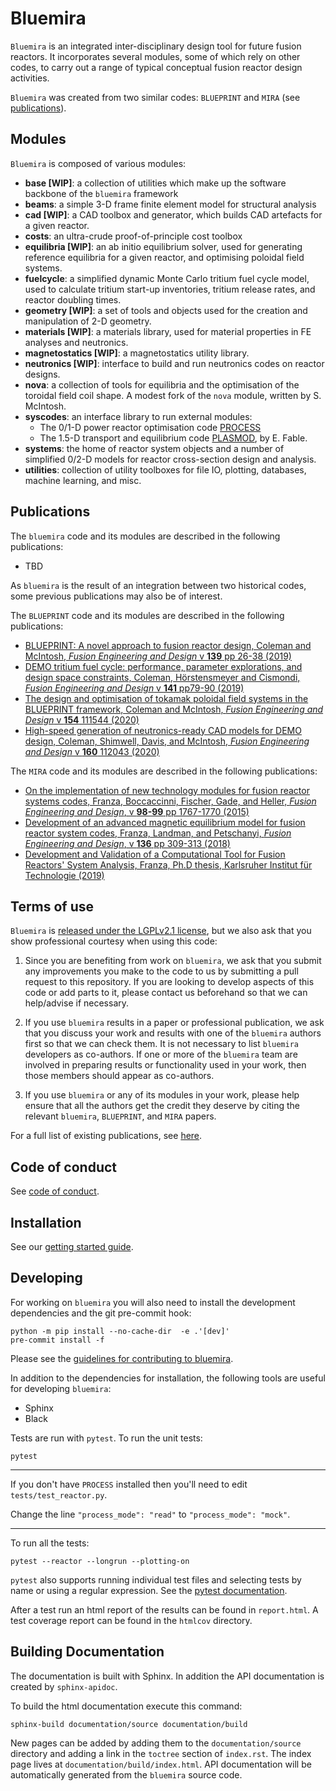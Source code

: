 # Bluemira

``Bluemira`` is an integrated inter-disciplinary design tool for future fusion reactors. It
incorporates several modules, some of which rely on other codes, to carry out a range of
typical conceptual fusion reactor design activities.

``Bluemira`` was created from two similar codes: ``BLUEPRINT`` and ``MIRA`` (see 
[publications](#Publications)).

## Modules

``Bluemira`` is composed of various modules: 

* **base [WIP]**: a collection of utilities which make up the software backbone of the 
  ``bluemira`` framework
* **beams**: a simple 3-D frame finite element model for structural analysis
* **cad [WIP]**: a CAD toolbox and generator, which builds CAD artefacts for a given 
  reactor.
* **costs**: an ultra-crude proof-of-principle cost toolbox
* **equilibria [WIP]**: an ab initio equilibrium solver, used for generating reference 
  equilibria for a given reactor, and optimising poloidal field systems.
* **fuelcycle**: a simplified dynamic Monte Carlo tritium fuel cycle model, used to 
  calculate tritium start-up inventories, tritium release rates, and reactor doubling
  times.
* **geometry [WIP]**: a set of tools and objects used for the creation and manipulation
  of 2-D geometry.
* **materials [WIP]**: a materials library, used for material properties in FE analyses
  and neutronics.
* **magnetostatics [WIP]**: a magnetostatics utility library.
* **neutronics [WIP]**: interface to build and run neutronics codes on reactor designs.
* **nova**: a collection of tools for equilibria and the optimisation of the toroidal 
  field coil shape. A modest fork of the ``nova`` module, written by S. McIntosh.
* **syscodes**: an interface library to run external modules:
  * The 0/1-D power reactor optimisation code 
	  [PROCESS](https://www.sciencedirect.com/science/article/pii/S0920379614005961)
  * The 1.5-D transport and equilibrium code 
	  [PLASMOD](https://www.sciencedirect.com/science/article/pii/S0920379618302801), 
	  by E. Fable.
* **systems**: the home of reactor system objects and a number of simplified 0/2-D
  models for reactor cross-section design and analysis.
* **utilities**: collection of utility toolboxes for file IO, plotting, databases, 
  machine learning, and misc.

## Publications [](#Publications)

The ``bluemira`` code and its modules are described in the following publications:

* TBD

As ``bluemira`` is the result of an integration between two historical codes, 
some previous publications may also be of interest.

The ``BLUEPRINT`` code and its modules are described in the following publications:

* [BLUEPRINT: A novel approach to fusion reactor design, Coleman and McIntosh, *Fusion Engineering and Design* v **139** pp 26-38 (2019)](https://www.sciencedirect.com/science/article/pii/S0920379618308019)
* [DEMO tritium fuel cycle: performance, parameter explorations, and design space constraints, Coleman, Hörstensmeyer and Cismondi, *Fusion Engineering and Design* v **141** pp79-90 (2019)](https://www.sciencedirect.com/science/article/pii/S092037961930167X)
* [The design and optimisation of tokamak poloidal field systems in the BLUEPRINT framework, Coleman and McIntosh, *Fusion Engineering and Design* v **154** 111544 (2020)](https://doi.org/10.1016/j.fusengdes.2020.111544)
* [High-speed generation of neutronics-ready CAD models for DEMO design, Coleman, Shimwell, Davis, and McIntosh, *Fusion Engineering and Design* v **160** 112043 (2020)](https://www.sciencedirect.com/science/article/pii/S0920379620305913)

The ``MIRA`` code and its modules are described in the following publications:

* [On the implementation of new technology modules for fusion reactor systems codes, Franza, Boccaccinni, Fischer, Gade, and Heller, *Fusion Engineering and Design*, v **98-99** pp 1767-1770 (2015)](http://www.sciencedirect.com/science/article/pii/S0920379615001933)
* [Development of an advanced magnetic equilibrium model for fusion reactor system codes, Franza, Landman, and Petschanyi, *Fusion Engineering and Design*, v **136** pp 309-313 (2018)](http://www.sciencedirect.com/science/article/pii/S0920379618301157)
* [Development and Validation of a Computational Tool for Fusion Reactors' System Analysis, Franza, Ph.D thesis, Karlsruher Institut f&uuml;r Technologie (2019)](https://publikationen.bibliothek.kit.edu/1000095873)

## Terms of use

``Bluemira`` is [released under the LGPLv2.1 license](LICENSE.md), but we also ask that 
you show professional courtesy when using this code:

1. Since you are benefiting from work on ``bluemira``, we ask that you submit any 
   improvements you make to the code to us by submitting a pull request to this 
   repository. If you are looking to develop aspects of this code or add parts to it, 
   please contact us beforehand so that we can help/advise if necessary.

2. If you use ``bluemira`` results in a paper or professional publication, we ask that
   you discuss your work and results with one of the ``bluemira`` authors first so that
   we can check them. It is not necessary to list ``bluemira`` developers as co-authors.
   If one or more of the ``bluemira`` team are involved in preparing results or 
   functionality used in your work, then those members should appear as co-authors.

3. If you use ``bluemira`` or any of its modules in your work, please help ensure that 
   all the authors get the credit they deserve by citing the relevant ``bluemira``, 
   ``BLUEPRINT``, and ``MIRA`` papers.

For a full list of existing publications, see [here](#Publications).

## Code of conduct

See [code of conduct](CODE_OF_CONDUCT.md).

## Installation

See our [getting started guide](documentation/bluemira/source/started.rst).
  
## Developing

For working on ``bluemira`` you will also need to install the development dependencies
and the git pre-commit hook:

```shell
python -m pip install --no-cache-dir  -e .'[dev]'
pre-commit install -f
```

Please see the [guidelines for contributing to bluemira](CONTRIBUTING.md).

In addition to the dependencies for installation, the following tools are useful for 
developing ``bluemira``:

* Sphinx
* Black

Tests are run with `pytest`. To run the unit tests:

```shell
pytest
```

---

If you don't have ``PROCESS`` installed then you'll need to edit 
`tests/test_reactor.py`.

Change the line `"process_mode": "read"` to `"process_mode": "mock"`.

---

To run all the tests:

```shell
pytest --reactor --longrun --plotting-on
```

`pytest` also supports running individual test files and selecting tests by name or 
using a regular expression. See the
[pytest documentation](https://docs.pytest.org/en/latest/usage.html).

After a test run an html report of the results can be found in `report.html`. A test 
coverage report can be found in the `htmlcov` directory.

## Building Documentation

The documentation is built with Sphinx. In addition the API documentation is created by
`sphinx-apidoc`.

To build the html documentation execute this command:
```shell
sphinx-build documentation/source documentation/build
```

New pages can be added by adding them to the `documentation/source` directory and adding
a link in the `toctree` section of `index.rst`.  The index page lives at
`documentation/build/index.html`. API documentation will be automatically generated from
the ``bluemira`` source code.

